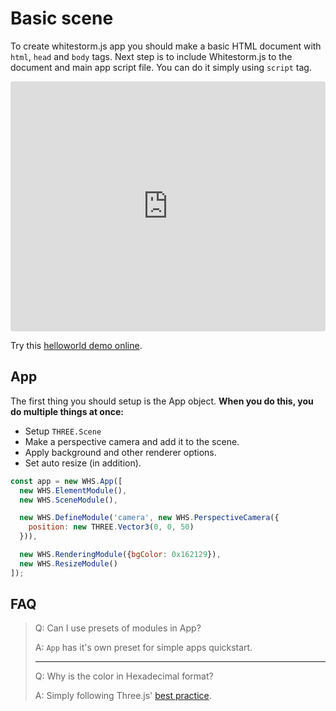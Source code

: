 # Basic scene

To create whitestorm.js app you should make a basic HTML document with `html`, `head` and `body` tags. Next step is to include Whitestorm.js to the document and main app script file. You can do it simply using `script` tag.

<div class="embed" style="border-radius: 4px; overflow: hidden; height:400px;">
  <iframe style="height: inherit; width: 100%;" scrolling='no' title='Simple WhitestormJS app' src='https://codepen.io/sasha240100/embed/JELBGX/?height=265&theme-id=dark&default-tab=result&embed-version=2' frameborder='no' allowtransparency='true' allowfullscreen='true' style='width: 100%;'>See the Pen <a href='https://codepen.io/sasha240100/pen/JELBGX/'>Simple WhitestormJS app</a> by Alexander Buzin (<a href='https://codepen.io/sasha240100'>@sasha240100</a>) on <a href='https://codepen.io'>CodePen</a>.
  </iframe>
</div>

Try this [helloworld demo online](https://whs-dev.surge.sh/examples/#basic/helloworld).

## App

The first thing you should setup is the App object. **When you do this, you do multiple things at once:**
 - Setup `THREE.Scene`
 - Make a perspective camera and add it to the scene.
 - Apply background and other renderer options.
 - Set auto resize (in addition).

```js
const app = new WHS.App([
  new WHS.ElementModule(),
  new WHS.SceneModule(),

  new WHS.DefineModule('camera', new WHS.PerspectiveCamera({
    position: new THREE.Vector3(0, 0, 50)
  })),

  new WHS.RenderingModule({bgColor: 0x162129}),
  new WHS.ResizeModule()
]);
```

## FAQ

> Q: Can I use presets of modules in App?
>
> A: `App` has it's own preset for simple apps quickstart.
>
> ---
>
> Q: Why is the color in Hexadecimal format?
>
> A: Simply following Three.js' [best practice](https://threejs.org/docs/api/math/Color.html).
